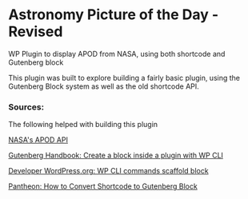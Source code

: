 # Astronomy Picture of the Day - Revised
WP Plugin to display APOD from NASA, using both shortcode and Gutenberg block

This plugin was built to explore building a fairly basic plugin, using the Gutenberg Block system as well as the old shortcode API.

### Sources:

The following helped with building this plugin

[NASA's APOD API](https://api.nasa.gov/api.html#apod)

[Gutenberg Handbook: Create a block inside a plugin with WP CLI](https://wordpress.org/gutenberg/handbook/blocks/generate-blocks-with-wp-cli/#create-a-block-inside-the-plugin)

[Developer WordPress.org: WP CLI commands scaffold block](https://developer.wordpress.org/cli/commands/scaffold/block/)

[Pantheon: How to Convert Shortcode to Gutenberg Block](https://pantheon.io/blog/how-convert-shortcode-gutenberg-block)
